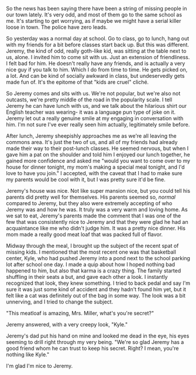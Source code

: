 So the news has been saying there have been a string of missing people in our town lately. It's very odd, and most of them go to the same school as me. It's starting to get worrying, as if maybe we might have a serial killer loose in town. The police have zero leads. 

So yesterday was a normal day at school. Go to class, go to lunch, hang out with my friends for a bit before classes start back up. But this was different. Jeremy, the kind of odd, really goth-like kid, was sitting at the table next to us, alone. I invited him to come sit with us. Just an extension of friendliness. I felt bad for him. He doesn't really have any friends, and is actually a very nice guy if you talk to him. Which I do from time to time. He gets picked on, a lot. And can be kind of socially awkward in class, but undeservedly gets made fun of. It's the epitome of that "kids are cruel" cliché. 

So Jeremy comes and sits with us. We're not popular, but we're also not outcasts, we're pretty middle of the road in the popularity scale. I tell Jeremy he can have lunch with us, and we talk about the hilarious shirt our English teacher was wearing- it was a language pun type of joke on it. Jeremy let out a really genuine smile at my engaging in conversation with him. I'm not sure I've ever really seen him actually, legitimately smile before. 

After lunch, Jeremy sheepishly approaches me as we're all leaving the commons area. It's just the two of us, and all of my friends had already made their way to their post-lunch classes. He seemed nervous, but when I gave him a pat on the shoulder and told him I enjoyed our lunch together, he gained more confidence and asked me "would you want to come over to my house for dinner tonight, my mom's making a special meal tonight, and I'd love to have you join." I accepted, with the caveat that I had to make sure my parents would be cool with it, but I was pretty sure it'd be fine.

Jeremy's house was nice. Not like super mansion nice, but you could tell his parents did pretty well for themselves. His parents seemed so, *normal* compared to Jeremy, but they also were extremely accepting of who Jeremy was and how he was. It truly was a very warm and loving home. As we sat to eat, Jeremy's parents made the comment that I was one of the few that was consistently nice to Jeremy and that they were glad he had an acquaintance like me who didn't judge him. It was a pretty nice dinner. His mom made a really good meat loaf that was packed full of flavor. 

Midway through the meal, I brought up the subject of the recent spat of missing kids. I mentioned that the most recent one was that basketball center, Kyle, who had pushed Jeremy into a pond next to the school parking lot after school one day. I made a quip about how I hoped nothing bad happened to him, but also that karma is a crazy thing. The family started shuffling in their seats a but, and gave each other a look. I instantly recognized that look, they knew something. I tried to back pedal and say I'm sure it was just some kind of accident and they hadn't found him yet, but it felt like a cat was definitely out of the bag in some way. The look was a bit unnerving, and I tried to change the subject. 

"This meatloaf is amazing, Mrs. Miller, what's you're secret?"

Jeremy answered, with a very creepy look, "Kyle."

Jeremy's dad put his hand on mine and looked me dead in the eye, his eyes seeming to drill right through my very being. "We're so glad Jeremy has a good friend whom he can trust to keep his secret. Right? I mean, you're nothing like Kyle."

I'm glad I'm nice to Jeremy.